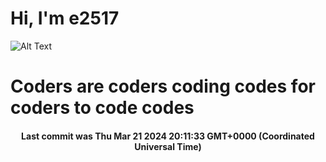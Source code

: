 # Hi, I'm e2517

![Alt Text](https://github.com/E2517/e2517/blob/master/images/background.gif)

# Coders are coders coding codes for coders to code codes

<h4 align="center">Last commit was Thu Mar 21 2024 20:11:33 GMT+0000 (Coordinated Universal Time)</h4>
